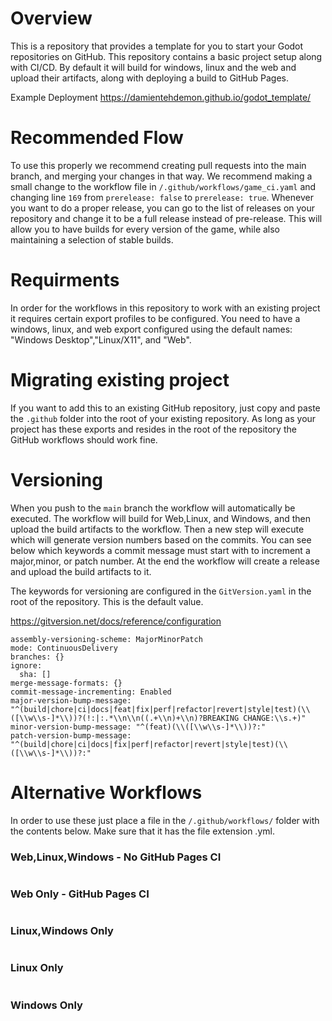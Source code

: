 # Overview
This is a repository that provides a template for you to start your Godot repositories on GitHub. This repository contains a basic project setup along with CI/CD. By default it will build for windows, linux and the web and upload their artifacts, along with deploying a build to GitHub Pages.

Example Deployment https://damientehdemon.github.io/godot_template/
# Recommended Flow
To use this properly we recommend creating pull requests into the main branch, and merging your changes in that way. We recommend making a small change to the workflow file in `/.github/workflows/game_ci.yaml` and changing line `169` from `prerelease: false` to `prerelease: true`. Whenever you want to do a proper release, you can go to the list of releases on your repository and change it to be a full release instead of pre-release. This will allow you to have builds for every version of the game, while also maintaining a selection of stable builds.
# Requirments
In order for the workflows in this repository to work with an existing project it requires certain export profiles to be configured. You need to have a windows, linux, and web export configured using the default names: "Windows Desktop","Linux/X11", and "Web".
# Migrating existing project
If you want to add this to an existing GitHub repository, just copy and paste the `.github` folder into the root of your existing repository. As long as your project has these exports and resides in the root of the repository the GitHub workflows should work fine. 
# Versioning
When you push to the `main` branch the workflow will automatically be executed. The workflow will build for Web,Linux, and Windows, and then upload the build artifacts to the workflow. Then a new step will execute which will generate version numbers based on the commits. You can see below which keywords a commit message must start with to increment a major,minor, or patch number. At the end the workflow will create a release and upload the build artifacts to it.

The keywords for versioning are configured in the `GitVersion.yaml` in the root of the repository. This is the default value.

https://gitversion.net/docs/reference/configuration

```
assembly-versioning-scheme: MajorMinorPatch
mode: ContinuousDelivery
branches: {}
ignore:
  sha: []
merge-message-formats: {}
commit-message-incrementing: Enabled
major-version-bump-message: "^(build|chore|ci|docs|feat|fix|perf|refactor|revert|style|test)(\\([\\w\\s-]*\\))?(!:|:.*\\n\\n((.+\\n)+\\n)?BREAKING CHANGE:\\s.+)"
minor-version-bump-message: "^(feat)(\\([\\w\\s-]*\\))?:"
patch-version-bump-message: "^(build|chore|ci|docs|fix|perf|refactor|revert|style|test)(\\([\\w\\s-]*\\))?:"
```
# Alternative Workflows
In order to use these just place a file in the `/.github/workflows/` folder with the contents below. Make sure that it has the file extension .yml.
### Web,Linux,Windows - No GitHub Pages CI
```
```
### Web Only - GitHub Pages CI
```
```
### Linux,Windows Only
```
```
### Linux Only
```
```
### Windows Only
```
```
